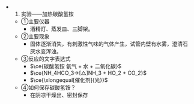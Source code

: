 -
  1. 实验——加热碳酸氢铵
	- ①主要仪器
		- 酒精灯、蒸发皿、三脚架。
	- ②主要现象
		- 固体逐渐消失，有刺激性气味的气体产生，试管内壁有水雾，澄清石灰水变浑浊。
	- ③反应的文字表达式
		- $\ce{碳酸氢铵  氨气 + 水 + 二氧化碳}$
		- $\ce{NH_4HCO_3->[△]NH_3 + HO_2 + CO_2}$
		- $\ce{\xlongequal[催化剂]{光}}$
	- ④如何保存碳酸氢铵？
		- 在阴凉干燥出、密封保存